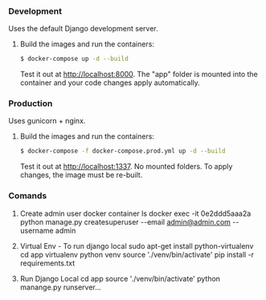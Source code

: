 ### Development

Uses the default Django development server.

1. Build the images and run the containers:

    ```sh
    $ docker-compose up -d --build
    ```

    Test it out at [http://localhost:8000](http://localhost:8000). The "app" folder is mounted into the container and your code changes apply automatically.

### Production

Uses gunicorn + nginx.

1. Build the images and run the containers:

    ```sh
    $ docker-compose -f docker-compose.prod.yml up -d --build
    ```

    Test it out at [http://localhost:1337](http://localhost:1337). No mounted folders. To apply changes, the image must be re-built.

### Comands

1. Create admin user
    docker container ls
    docker exec -it 0e2ddd5aaa2a python manage.py createsuperuser --email admin@admin.com --username admin
 
2. Virtual Env - To run django local
    sudo apt-get install python-virtualenv
    cd app
    virtualenv python venv
    source './venv/bin/activate'
    pip install -r requirements.txt

3. Run Django Local
    cd app
    source './venv/bin/activate'
    python manange.py runserver...
